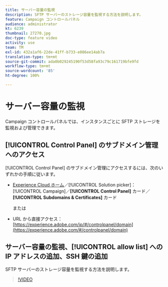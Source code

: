 ```yaml
---
title: サーバー容量の監視
description: SFTP サーバーのストレージ容量を監視する方法を説明します。
feature: Campaign コントロールパネル
audience: administrator
kt: 6239
thumbnail: 27270.jpg
doc-type: feature video
activity: use
team: TM
exl-id: 432a1af6-22de-41ff-b733-e086ee14ab7a
translation-type: tm+mt
source-git-commit: ada0b029245190f53d58fa93c79c161719bfe9fd
workflow-type: tm+mt
source-wordcount: '85'
ht-degree: 100%

---
```


# サーバー容量の監視

Campaign コントロールパネルでは、インスタンスごとに SFTP ストレージを監視および管理できます。

## [!UICONTROL Control Panel] のサブドメイン管理へのアクセス

[!UICONTROL Control Panel] のサブドメイン管理にアクセスするには、次のいずれかの手順に従います。

* [Experience Cloud ホーム](https://experience.adobe.com/#/home)／[!UICONTROL Solution picker]：[!UICONTROL Campaign]／**[!UICONTROL Control Panel]** カード／**[!UICONTROL Subdomains & Certificates]** カード

   または
* URL から直接アクセス：[https://experience.adobe.com/jp/#/controlpanel/domain](https://experience.adobe.com/#/controlpanel/domain)

## サーバー容量の監視、[!UICONTROL allow list] への IP アドレスの追加、SSH 鍵の追加

SFTP サーバーのストレージ容量を監視する方法を説明します。

>[!VIDEO](https://video.tv.adobe.com/v/27270?quality=12)
